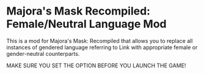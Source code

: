 # Majora's Mask Recompiled: Female/Neutral Language Mod

This is a mod for Majora's Mask: Recompiled that allows you to replace all instances of gendered language referring to Link with appropriate female or gender-neutral counterparts.

MAKE SURE YOU SET THE OPTION BEFORE YOU LAUNCH THE GAME!
